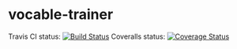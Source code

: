 # vocable-trainer
Travis CI status:
[![Build Status](https://travis-ci.org/bianik/vocable-trainer.svg?branch=master)](https://travis-ci.org/bianik/vocable-trainer)
Coveralls status:
[![Coverage Status](https://coveralls.io/repos/github/bianik/vocable-trainer/badge.svg)](https://coveralls.io/github/bianik/vocable-trainer)